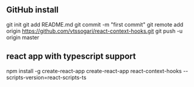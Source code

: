 ## GitHub install
git init
git add README.md
git commit -m "first commit"
git remote add origin https://github.com/vtssogari/react-context-hooks.git
git push -u origin master

## react app with typescript support
npm install -g create-react-app
create-react-app react-context-hooks --scripts-version=react-scripts-ts
